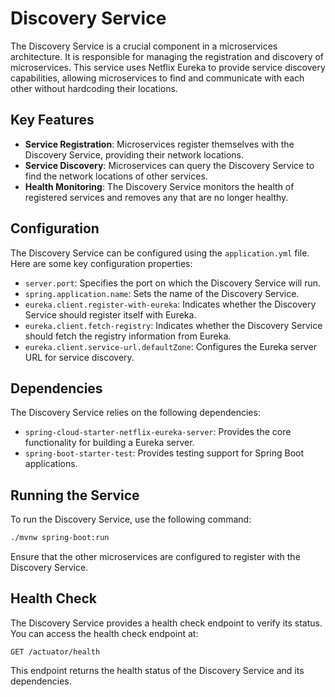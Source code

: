 # Discovery Service

The Discovery Service is a crucial component in a microservices architecture. It is responsible for managing the registration and discovery of microservices. This service uses Netflix Eureka to provide service discovery capabilities, allowing microservices to find and communicate with each other without hardcoding their locations.

## Key Features

- **Service Registration**: Microservices register themselves with the Discovery Service, providing their network locations.
- **Service Discovery**: Microservices can query the Discovery Service to find the network locations of other services.
- **Health Monitoring**: The Discovery Service monitors the health of registered services and removes any that are no longer healthy.

## Configuration

The Discovery Service can be configured using the `application.yml` file. Here are some key configuration properties:

- `server.port`: Specifies the port on which the Discovery Service will run.
- `spring.application.name`: Sets the name of the Discovery Service.
- `eureka.client.register-with-eureka`: Indicates whether the Discovery Service should register itself with Eureka.
- `eureka.client.fetch-registry`: Indicates whether the Discovery Service should fetch the registry information from Eureka.
- `eureka.client.service-url.defaultZone`: Configures the Eureka server URL for service discovery.

## Dependencies

The Discovery Service relies on the following dependencies:

- `spring-cloud-starter-netflix-eureka-server`: Provides the core functionality for building a Eureka server.
- `spring-boot-starter-test`: Provides testing support for Spring Boot applications.

## Running the Service

To run the Discovery Service, use the following command:

```bash
./mvnw spring-boot:run
```

Ensure that the other microservices are configured to register with the Discovery Service.

## Health Check

The Discovery Service provides a health check endpoint to verify its status. You can access the health check endpoint at:

```
GET /actuator/health
```

This endpoint returns the health status of the Discovery Service and its dependencies.
